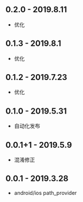 ## 0.2.0 - 2019.8.11

* 优化

## 0.1.3 - 2019.8.1

* 优化

## 0.1.2 - 2019.7.23

* 优化

## 0.1.0 - 2019.5.31

* 自动化发布

## 0.0.1+1 - 2019.5.9

* 混淆修正

## 0.0.1 - 2019.3.28

* android/ios path_provider
